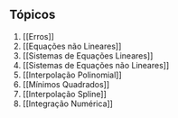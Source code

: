 ## Tópicos
1. [[Erros]]
2. [[Equações não Lineares]]
3. [[Sistemas de Equações Lineares]]
4. [[Sistemas de Equações não Lineares]]
5. [[Interpolação Polinomial]]
6. [[Mínimos Quadrados]]
7. [[Interpolação Spline]]
8. [[Integração Numérica]]

